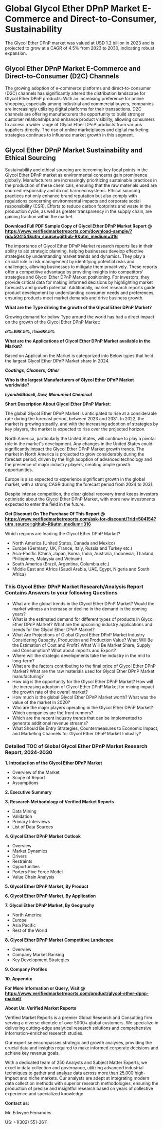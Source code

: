 <h1>Global Glycol Ether DPnP Market E-Commerce and Direct-to-Consumer, Sustainability</h1><p class=""><p>The Glycol Ether DPnP market was valued at USD 1.2 billion in 2023 and is projected to grow at a CAGR of 4.5% from 2023 to 2030, indicating robust expansion.</p> <h2>Glycol Ether DPnP Market E-Commerce and Direct-to-Consumer (D2C) Channels</h2> <p>The growing adoption of e-commerce platforms and direct-to-consumer (D2C) channels has significantly altered the distribution landscape for Glycol Ether DPnP products. With an increasing preference for online shopping, especially among industrial and commercial buyers, companies are increasingly utilizing digital platforms for their transactions. D2C channels are offering manufacturers the opportunity to build stronger customer relationships and enhance product visibility, allowing consumers to access a wider range of Glycol Ether DPnP products from various suppliers directly. The rise of online marketplaces and digital marketing strategies continues to influence market growth in this segment.</p> <h2>Glycol Ether DPnP Market Sustainability and Ethical Sourcing</h2> <p>Sustainability and ethical sourcing are becoming key focal points in the Glycol Ether DPnP market as environmental concerns gain prominence globally. Manufacturers are increasingly prioritizing sustainable practices in the production of these chemicals, ensuring that the raw materials used are sourced responsibly and do not harm ecosystems. Ethical sourcing practices not only enhance brand reputation but also comply with regulations concerning environmental impacts and corporate social responsibility (CSR). Efforts to reduce carbon footprints and waste in the production cycle, as well as greater transparency in the supply chain, are gaining traction within the market.</p> </p><p class=""><strong>Download Full PDF Sample Copy of Glycol Ether DPnP Market Report @ <a href="https://www.verifiedmarketreports.com/download-sample/?rid=504154&utm_source=github-R&utm_medium=316" target="_blank">https://www.verifiedmarketreports.com/download-sample/?rid=504154&utm_source=github-R&utm_medium=316</a></strong></p><p>The importance of&nbsp;Glycol Ether DPnP Market research reports lies in their ability to aid strategic planning, helping businesses develop effective strategies by understanding market trends and dynamics. They play a crucial role in risk management by identifying potential risks and challenges, allowing businesses to mitigate them proactively. These reports offer a competitive advantage by providing insights into competitors' strategies and Glycol Ether DPnP Market positioning. For investors, they provide critical data for making informed decisions by highlighting market forecasts and growth potential. Additionally, market research reports guide product development by understanding consumer needs and preferences, ensuring products meet market demands and drive business growth.</p><p><strong>What are the&nbsp;Type driving the growth of the Glycol Ether DPnP Market?</strong></p><p id="" class="">Growing demand for below Type around the world has had a direct impact on the growth of the Glycol Ether DPnP Market:</p><p class=""><em><strong>â‰¥98.5%, ï¼œ98.5%</strong></em></p><p class=""><strong>What are the&nbsp;Applications&nbsp;of Glycol Ether DPnP Market available in the Market?</strong></p><p id="" class="">Based on Application the Market is categorized into Below types that held the largest Glycol Ether DPnP Market share In 2024.</p><p class=""><em><strong>Coatings, Cleaners, Other</strong></em></p><p class=""><strong>Who is the largest Manufacturers of Glycol Ether DPnP Market worldwide?</strong></p><p><em><strong>LyondellBasell, Dow, Monument Chemical</strong></em></p><p id="" class=""><strong>Short Description About Glycol Ether DPnP Market:</strong></p><p>The global Glycol Ether DPnP Market is anticipated to rise at a considerable rate during the forecast period, between 2023 and 2031. In 2022, the market is growing steadily, and with the increasing adoption of strategies by key players, the market is expected to rise over the projected horizon.</p><p>North America, particularly the United States, will continue to play a pivotal role in the market's development. Any changes in the United States could significantly impact the Glycol Ether DPnP Market growth trends. The market in North America is projected to grow considerably during the forecast period, driven by the high adoption of advanced technology and the presence of major industry players, creating ample growth opportunities.</p><p>Europe is also expected to experience significant growth in the global market, with a strong CAGR during the forecast period from 2024 to 2031.</p><p>Despite intense competition, the clear global recovery trend keeps investors optimistic about the Glycol Ether DPnP Market, with more new investments expected to enter the field in the future.</p><p id="" class=""><strong>Get Discount On The Purchase Of This Report @ <a href="https://www.verifiedmarketreports.com/ask-for-discount/?rid=504154?utm_source=github-R&utm_medium=316" target="_blank">https://www.verifiedmarketreports.com/ask-for-discount/?rid=504154?utm_source=github-R&utm_medium=316</a></strong></p><p class="">Which regions are leading the Glycol Ether DPnP Market?</p><ul><li>North America (United States, Canada and Mexico)</li><li>Europe (Germany, UK, France, Italy, Russia and Turkey etc.)</li><li>Asia-Pacific (China, Japan, Korea, India, Australia, Indonesia, Thailand, Philippines, Malaysia and Vietnam)</li><li>South America (Brazil, Argentina, Columbia etc.)</li><li>Middle East and Africa (Saudi Arabia, UAE, Egypt, Nigeria and South Africa)</li></ul><h3 id="" class="">This Glycol Ether DPnP Market Research/Analysis Report Contains Answers to your following Questions</h3><ul><li>What are the global trends in the Glycol Ether DPnP Market? Would the market witness an increase or decline in the demand in the coming years?</li><li>What is the estimated demand for different types of products in Glycol Ether DPnP Market? What are the upcoming industry applications and trends for the Glycol Ether DPnP Market?</li><li>What Are Projections of Global Glycol Ether DPnP Market Industry Considering Capacity, Production and Production Value? What Will Be the Estimation of Cost and Profit? What Will Be Market Share, Supply and Consumption? What about imports and Export?</li><li>Where will the strategic developments take the industry in the mid to long-term?</li><li>What are the factors contributing to the final price of Glycol Ether DPnP Market? What are the raw materials used for Glycol Ether DPnP Market manufacturing?</li><li>How big is the opportunity for the Glycol Ether DPnP Market? How will the increasing adoption of Glycol Ether DPnP Market for mining impact the growth rate of the overall market?</li><li>How much is the global Glycol Ether DPnP Market worth? What was the value of the market In 2020?</li><li>Who are the major players operating in the Glycol Ether DPnP Market? Which companies are the front runners?</li><li>Which are the recent industry trends that can be implemented to generate additional revenue streams?</li><li>What Should Be Entry Strategies, Countermeasures to Economic Impact, and Marketing Channels for Glycol Ether DPnP Market Industry?</li></ul><h3 id="" class="">Detailed TOC of Global Glycol Ether DPnP Market Research Report, 2024-2030</h3><p id="" class=""><strong>1. Introduction of the Glycol Ether DPnP Market</strong></p><ul><li>Overview of the Market</li><li>Scope of Report</li><li>Assumptions</li></ul><p id="" class=""><strong>2. Executive Summary</strong></p><p id="" class=""><strong>3. Research Methodology of Verified Market Reports</strong></p><ul><li>Data Mining</li><li>Validation</li><li>Primary Interviews</li><li>List of Data Sources</li></ul><p id="" class=""><strong>4. Glycol Ether DPnP Market Outlook</strong></p><ul><li>Overview</li><li>Market Dynamics</li><li>Drivers</li><li>Restraints</li><li>Opportunities</li><li>Porters Five Force Model</li><li>Value Chain Analysis</li></ul><p id="" class=""><strong>5. Glycol Ether DPnP Market, By Product</strong></p><p id="" class=""><strong>6. Glycol Ether DPnP Market, By Application</strong></p><p id="" class=""><strong>7. Glycol Ether DPnP Market, By Geography</strong></p><ul><li>North America</li><li>Europe</li><li>Asia Pacific</li><li>Rest of the World</li></ul><p id="" class=""><strong>8. Glycol Ether DPnP Market Competitive Landscape</strong></p><ul><li>Overview</li><li>Company Market Ranking</li><li>Key Development Strategies</li></ul><p id="" class=""><strong>9. Company Profiles</strong></p><p id="" class=""><strong>10. Appendix</strong></p><p id="" class=""><strong>For More Information or Query, Visit @ <a href="https://www.verifiedmarketreports.com/product/glycol-ether-dpnp-market/" target="_blank">https://www.verifiedmarketreports.com/product/glycol-ether-dpnp-market/</a></strong></p><p id="" class=""><strong>About Us: Verified Market Reports</strong></p><p id="" class="">Verified Market Reports is a premier Global Research and Consulting firm serving a diverse clientele of over 5000+ global customers. We specialize in delivering cutting-edge analytical research solutions and comprehensive information-enriched research studies.</p><p id="" class="">Our expertise encompasses strategic and growth analyses, providing the crucial data and insights required to make informed corporate decisions and achieve key revenue goals.</p><p id="" class="">With a dedicated team of 250 Analysts and Subject Matter Experts, we excel in data collection and governance, utilizing advanced industrial techniques to gather and analyze data across more than 25,000 high-impact and niche markets. Our analysts are adept at integrating modern data collection methods with superior research methodologies, ensuring the production of precise and insightful research based on years of collective experience and specialized knowledge.</p><p id="" class=""><strong>Contact us:</strong></p><p id="" class="">Mr. Edwyne Fernandes</p><p id="" class="">US: +1(302) 551-2611</p>